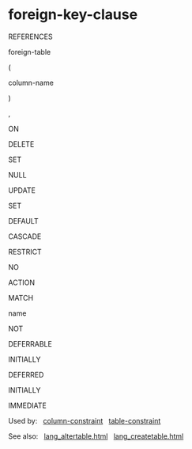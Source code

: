 # foreign\-key\-clause








REFERENCES



foreign\-table



(



column\-name



)

,




ON



DELETE



SET



NULL

UPDATE




SET



DEFAULT




CASCADE




RESTRICT




NO



ACTION




MATCH



name























NOT



DEFERRABLE



INITIALLY



DEFERRED

INITIALLY



IMMEDIATE


















  


Used by:   [column\-constraint](./column-constraint.html)   [table\-constraint](./table-constraint.html)  

See also:   [lang\_altertable.html](../lang_altertable.html)   [lang\_createtable.html](../lang_createtable.html)

